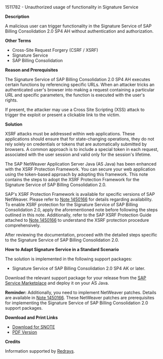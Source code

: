 1511782 - Unauthorized usage of functionality in Signature Service

**Description**

A malicious user can trigger functionality in the Signature Service of SAP Billing Consolidation 2.0 SP4 AH without authentication and authorization.

**Other Terms**

- Cross-Site Request Forgery (CSRF / XSRF)
- Signature Service
- SAP Billing Consolidation

**Reason and Prerequisites**

The Signature Service of SAP Billing Consolidation 2.0 SP4 AH executes certain functions by referencing specific URLs. When an attacker tricks an authenticated user's browser into making a request containing a particular URL and specific parameters, the function is executed with the user's rights.

If present, the attacker may use a Cross Site Scripting (XSS) attack to trigger the exploit or present a clickable link to the victim.

**Solution**

XSRF attacks must be addressed within web applications. These applications should ensure that for state-changing operations, they do not rely solely on credentials or tokens that are automatically submitted by browsers. A common approach is to include a special token in each request, associated with the user session and valid only for the session's lifetime.

The SAP NetWeaver Application Server Java (AS Java) has been enhanced with the XSRF Protection Framework. You can secure your web application using the token-based approach by adopting this framework. This note contains the steps to adopt the XSRF Protection Framework for the Signature Service of SAP Billing Consolidation 2.0.

SAP's XSRF Protection Framework is available for specific versions of SAP NetWeaver. Please refer to [Note 1450166](https://me.sap.com/notes/1450166) for details regarding availability. To enable XSRF protection for the Signature Service of SAP Billing Consolidation 2.0, apply the aforementioned note before following the steps outlined in this note. Additionally, refer to the SAP XSRF Protection Guide attached to [Note 1450166](https://me.sap.com/notes/1450166) to understand the XSRF protection procedure comprehensively.

After reviewing the documentation, proceed with the detailed steps specific to the Signature Service of SAP Billing Consolidation 2.0.

**How to Adapt Signature Service in a Standard Scenario**

The solution is implemented in the following support packages:

- Signature Service of SAP Billing Consolidation 2.0 SP4 AK or later.

Download the relevant support package for your release from the [SAP Service Marketplace](https://me.sap.com/servicessupport/knowledge) and deploy it on your AS Java.

**Reminder:** Additionally, you need to implement NetWeaver patches. Details are available in [Note 1450166](https://me.sap.com/notes/1450166). These NetWeaver patches are prerequisites for implementing the Signature Service of SAP Billing Consolidation 2.0 support packages.

**Download and Print Links**

- [Download for SNOTE](https://notesdownloads.sap.com/note/0040000017099482017)
- [PDF Version](https://userapps.support.sap.com/sap/support/sfm/notes/print/0001511782?language=en-US&token=ACBCCBC6EAD4242FA261A78536B8FACD)

**Credits**

Information supported by [Redrays](https://redrays.io).